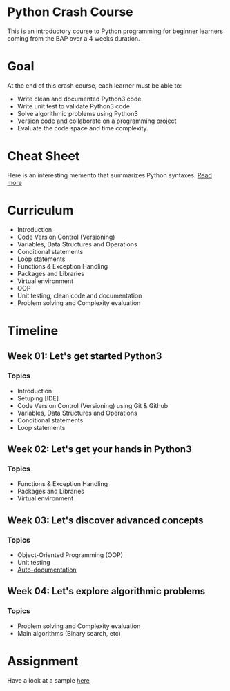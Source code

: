 # Python Crash Course

This is an introductory course to Python programming for beginner learners coming from the BAP over a 4 weeks duration.

# Goal

At the end of this crash course, each learner must be able to:
- Write clean and documented Python3 code
- Write unit test to validate Python3 code
- Solve algorithmic problems using Python3
- Version code and collaborate on a programming project
- Evaluate the code space and time complexity.

# Cheat Sheet
Here is an interesting memento that summarizes Python syntaxes. [Read more](https://perso.limsi.fr/pointal/_media/python:cours:mementopython3.pdf)

# Curriculum

- Introduction
- Code Version Control (Versioning)
- Variables, Data Structures and Operations
- Conditional statements
- Loop statements
- Functions & Exception Handling
- Packages and Libraries
- Virtual environment
- OOP
- Unit testing, clean code and documentation
- Problem solving and Complexity evaluation

# Timeline
## Week 01: Let's get started Python3
### Topics
- Introduction
- Setuping [IDE]
- Code Version Control (Versioning) using Git & Github
- Variables, Data Structures and Operations
- Conditional statements
- Loop statements


## Week 02: Let's get your hands in Python3
### Topics

- Functions & Exception Handling
- Packages and Libraries
- Virtual environment

## Week 03: Let's discover advanced concepts
### Topics
- Object-Oriented Programming (OOP)
- Unit testing
- [Auto-documentation](https://github.com/eaedk/evaluation-on-python-basics-auto-docs)

## Week 04: Let's explore algorithmic problems
### Topics
- Problem solving and Complexity evaluation
- Main algorithms (Binary search, etc)

# Assignment
Have a look at a sample  [here](week_XX/Z-Assignments/001-assign.md)